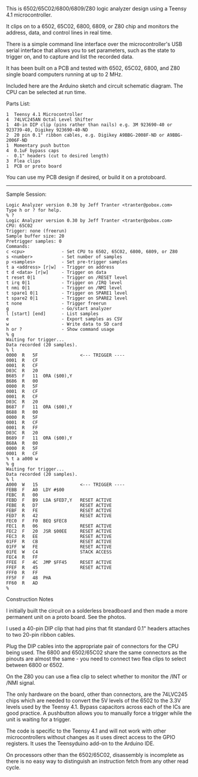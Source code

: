 This is 6502/65C02/6800/6809/Z80 logic analyzer design using a Teensy
4.1 microcontroller.

It clips on to a 6502, 65C02, 6800, 6809, or Z80 chip and monitors the
address, data, and control lines in real time.

There is a simple command line interface over the microcontroller's
USB serial interface that allows you to set parameters, such as the
state to trigger on, and to capture and list the recorded data.

It has been built on a PCB and tested with 6502, 65C02, 6800, and Z80
single board computers running at up to 2 MHz.

Included here are the Arduino sketch and circuit schematic diagram.
The CPU can be selected at run time.

Parts List:

```
1  Teensy 4.1 Microcontroller
4  74LVC245AN Octal Level Shifter
1  40-in DIP clip (pins rather than nails) e.g. 3M 923690-40 or 923739-40, Digikey 923690-40-ND
2  20 pin 0.1" ribbon cables, e.g. Digikey A9BBG-2008F-ND or A9BBG-2006F-ND
1  Momentary push button
4  0.1uF bypass caps
-  0.1" headers (cut to desired length)
3  Flea clips
1  PCB or proto board
```

You can use my PCB design if desired, or build it on a protoboard.

-----------------------------------------------------------------------

Sample Session:

```
Logic Analyzer version 0.30 by Jeff Tranter <tranter@pobox.com>                                     
Type h or ? for help.                                                                               
% ?                                                                                                 
Logic Analyzer version 0.30 by Jeff Tranter <tranter@pobox.com>
CPU: 65C02
Trigger: none (freerun)
Sample buffer size: 20
Pretrigger samples: 0
Commands:
c <cpu>              - Set CPU to 6502, 65C02, 6800, 6809, or Z80
s <number>           - Set number of samples
p <samples>          - Set pre-trigger samples
t a <address> [r|w]  - Trigger on address
t d <data> [r|w]     - Trigger on data
t reset 0|1          - Trigger on /RESET level
t irq 0|1            - Trigger on /IRQ level
t nmi 0|1            - Trigger on /NMI level
t spare1 0|1         - Trigger on SPARE1 level
t spare2 0|1         - Trigger on SPARE2 level
t none               - Trigger freerun
g                    - Go/start analyzer
l [start] [end]      - List samples
e                    - Export samples as CSV
w                    - Write data to SD card
h or ?               - Show command usage
% g
Waiting for trigger...
Data recorded (20 samples).
% l
0000  R   5F                <--- TRIGGER ----
0001  R   CF                
0001  R   CF                
D03C  R   20                
B685  F   11  ORA ($00),Y   
B686  R   00                
0000  R   5F                
0001  R   CF                
0001  R   CF                
D03C  R   20                
B687  F   11  ORA ($00),Y   
B688  R   00                
0000  R   5F                
0001  R   CF                
0001  R   FF                
D03C  R   20                
B689  F   11  ORA ($00),Y   
B68A  R   00                
0000  R   5F                
0001  R   CF                
% t a a000 w
% g
Waiting for trigger...
Data recorded (20 samples).
% l
A000  W   15                <--- TRIGGER ----
FEBB  F   A0  LDY #$00      
FEBC  R   00                
FEBD  F   B9  LDA $FED7,Y   RESET ACTIVE
FEBE  R   D7                RESET ACTIVE
FEBF  R   FE                RESET ACTIVE
FED7  R   42                RESET ACTIVE
FEC0  F   F0  BEQ $FEC8     
FEC1  R   06                RESET ACTIVE
FEC2  F   20  JSR $00EE     RESET ACTIVE
FEC3  R   EE                RESET ACTIVE
01FF  R   CB                RESET ACTIVE
01FF  W   FE                RESET ACTIVE
01FE  W   C4                STACK ACCESS
FEC4  R   FF                
FFEE  F   4C  JMP $FF45     RESET ACTIVE
FFEF  R   45                RESET ACTIVE
FFF0  R   FF                
FF5F  F   48  PHA           
FF60  R   AD                
% 
```

Construction Notes

I initially built the circuit on a solderless breadboard and then made
a more permanent unit on a proto board. See the photos.

I used a 40-pin DIP clip that had pins that fit standard 0.1" headers
attaches to two 20-pin ribbon cables.

Plug the DIP cables into the appropriate pair of connectors for the
CPU being used. The 6800 and 6502/65C02 share the same connectors as
the pinouts are almost the same - you need to connect two flea clips
to select between 6800 or 6502.

On the Z80 you can use a flea clip to select whether to monitor the
/INT or /NMI signal.

The only hardware on the board, other than connectors, are the
74LVC245 chips which are needed to convert the 5V levels of the 6502
to the 3.3V levels used by the Teensy 4.1. Bypass capacitors across
each of the ICs are good practice. A pushbutton allows you to manually
force a trigger while the unit is waiting for a trigger.

The code is specific to the Teensy 4.1 and will not work with other
microcontrollers without changes as it uses direct access to the GPIO
registers. It uses the Teensyduino add-on to the Arduino IDE.

On processors other than the 6502/65C02, disassembly is incomplete as
there is no easy way to distinguish an instruction fetch from any
other read cycle.
